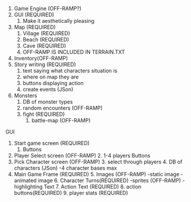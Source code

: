 1. Game Engine (OFF-RAMP?)
2. GUI (REQUIRED)
    1. Make it aesthetically pleasing
3. Map (REQUIRED)
    1. Village (REQUIRED)
    2. Beach (REQUIRED)
    3. Cave (REQUIRED)
    4. OFF-RAMP IS INCLUDED IN TERRAIN.TXT
5. Inventory(OFF-RAMP)
6. Story writing (REQUIRED)
    1. text saying what characters situation is
    2. where on map they are
    3. buttons displaying action 
    4. create events (JSon)
7. Monsters
    1. DB of monster types
    2. random encounters (OFF-RAMP)
    3. fight (REQUIRED)
        1. battle-map (OFF-RAMP)

GUI
1. Start game screen (REQUIRED)
    1. Buttons
2. Player Select screen (OFF-RAMP)
    2. 1-4 players Buttons
3. Pick Character screen (OFF-RAMP)
    3. select through players
    4. DB of characters (JSon)
        -4 character bases max
4. Main Game Frame (REQUIRED)
    5. Images (OFF-RAMP)
        -static image
        -animated image
    6. Character Turns(REQUIRED)
        -sprites (OFF-RAMP)
        -highlighting Text
    7. Action Text (REQUIRED)
    8. action buttons(REQUIRED)
    9. player stats (REQUIRED)